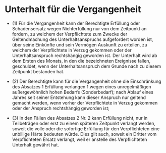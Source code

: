 # Unterhalt für die Vergangenheit

- (1) Für die Vergangenheit kann der Berechtigte Erfüllung oder Schadensersatz wegen Nichterfüllung nur von dem Zeitpunkt an fordern, zu welchem der Verpflichtete zum Zwecke der Geltendmachung des Unterhaltsanspruchs aufgefordert worden ist, über seine Einkünfte und sein Vermögen Auskunft zu erteilen, zu welchem der Verpflichtete in Verzug gekommen oder der Unterhaltsanspruch rechtshängig geworden ist. Der Unterhalt wird ab dem Ersten des Monats, in den die bezeichneten Ereignisse fallen, geschuldet, wenn der Unterhaltsanspruch dem Grunde nach zu diesem Zeitpunkt bestanden hat.

- (2) Der Berechtigte kann für die Vergangenheit ohne die Einschränkung des Absatzes 1 Erfüllung verlangen 1.wegen eines unregelmäßigen außergewöhnlich hohen Bedarfs (Sonderbedarf); nach Ablauf eines Jahres seit seiner Entstehung kann dieser Anspruch nur geltend gemacht werden, wenn vorher der Verpflichtete in Verzug gekommen oder der Anspruch rechtshängig geworden ist;

- (3) In den Fällen des Absatzes 2 Nr. 2 kann Erfüllung nicht, nur in Teilbeträgen oder erst zu einem späteren Zeitpunkt verlangt werden, soweit die volle oder die sofortige Erfüllung für den Verpflichteten eine unbillige Härte bedeuten würde. Dies gilt auch, soweit ein Dritter vom Verpflichteten Ersatz verlangt, weil er anstelle des Verpflichteten Unterhalt gewährt hat.

